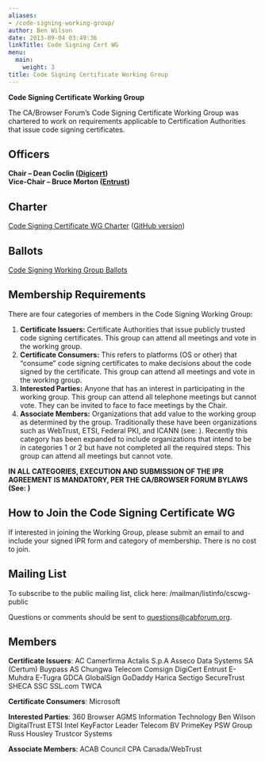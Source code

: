 ```yaml
---
aliases:
- /code-signing-working-group/
author: Ben Wilson
date: 2013-09-04 03:49:36
linkTitle: Code Signing Cert WG
menu:
  main:
    weight: 3
title: Code Signing Certificate Working Group
---
```


**Code Signing Certificate Working Group**

The CA/Browser Forum’s Code Signing Certificate Working Group was chartered to work on requirements applicable to Certification Authorities that issue code signing certificates.

## Officers

**Chair – Dean Coclin ([Digicert][1])**  
**Vice-Chair – Bruce Morton ([Entrust][2])**  

## Charter

[Code Signing Certificate WG Charter][3] ([GitHub version][4])

## Ballots

[Code Signing Working Group Ballots][5]

## Membership Requirements

There are four categories of members in the Code Signing Working Group:

1. **Certificate Issuers:** Certificate Authorities that issue publicly trusted code signing certificates. This group can attend all meetings and vote in the working group.
1. **Certificate Consumers:** This refers to platforms (OS or other) that “consume” code signing certificates to make decisions about the code signed by the certificate. This group can attend all meetings and vote in the working group.
1. **Interested Parties:** Anyone that has an interest in participating in the working group. This group can attend all telephone meetings but cannot vote. They can be invited to face to face meetings by the Chair.
1. **Associate Members:** Organizations that add value to the working group as determined by the group. Traditionally these have been organizations such as WebTrust, ETSI, Federal PKI, and ICANN (see: ). Recently this category has been expanded to include organizations that intend to be in categories 1 or 2 but have not completed all the required steps. This group can attend all meetings but cannot vote.

**IN ALL CATEGORIES, EXECUTION AND SUBMISSION OF THE IPR AGREEMENT IS MANDATORY, PER THE CA/BROWSER FORUM BYLAWS (See: )**

## How to Join the Code Signing Certificate WG

If interested in joining the Working Group, please submit an email to and include your signed IPR form and category of membership. There is no cost to join.

## Mailing List

To subscribe to the public mailing list, click here: /mailman/listinfo/cscwg-public

Questions or comments should be sent to questions@cabforum.org.

## Members 

**Certificate Issuers**:
AC Camerfirma
Actalis S.p.A
Asseco Data Systems SA (Certum)
Buypass AS
Chungwa Telecom
Comsign
DigiCert
Entrust
E-Muhdra
E-Tugra
GDCA
GlobalSign
GoDaddy
Harica
Sectigo
SecureTrust
SHECA
SSC
SSL.com
TWCA

**Certificate Consumers**:
Microsoft

**Interested Parties**:
360 Browser
AGMS Information Technology
Ben Wilson
DigitalTrust
ETSI
Intel
KeyFactor
Leader Telecom BV
PrimeKey
PSW Group
Russ Housley
Trustcor Systems

**Associate Members**:
ACAB Council
CPA Canada/WebTrust

[1]: https://www.digicert.com
[2]: https://www.entrust.com/
[3]: /2019/03/09/ballot-forum-8-establishment-of-a-code-signing-working-group/#Code-Signing-Certificate-Working-Group-Charter
[4]: https://github.com/cabforum/forum/blob/main/CSCWG-charter.md
[5]: /ballots/code-signing-ballots/